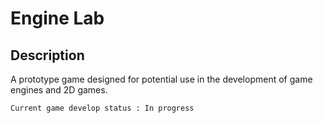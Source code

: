 # Engine Lab

## Description

A prototype game designed for potential use in the development of game engines and 2D games.

```
Current game develop status : In progress
```


 

